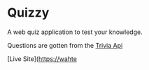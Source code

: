 
# Quizzy

A web quiz application to test your knowledge.

Questions are gotten from the [Trivia Api](https://the-trivia-api.com/)

[Live Site]([https://wahte](https://quizzy-sigma.vercel.app/)
